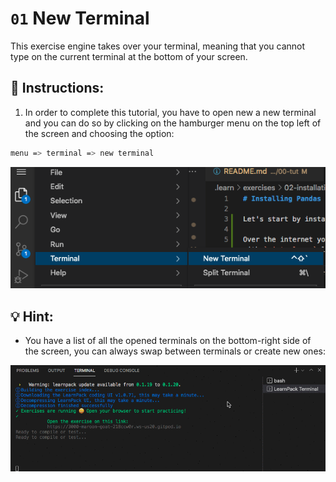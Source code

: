 # `01` New Terminal

This exercise engine takes over your terminal, meaning that you cannot type on the current terminal at the bottom of your screen.

## 📝 Instructions:

1. In order to complete this tutorial, you have to open new a new terminal and you can do so by clicking on the hamburger menu on the top left of the screen and choosing the option:

```bash
menu => terminal => new terminal
```

![new terminal](../../assets/new-terminal.png)

## 💡 Hint:

+ You have a list of all the opened terminals on the bottom-right side of the screen, you can always swap between terminals or create new ones:

![terminal](../../assets/terminal.gif)